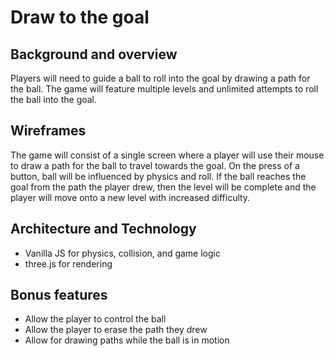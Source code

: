 # Draw to the goal

## Background and overview

Players will need to guide a ball to roll into the goal by
drawing a path for the ball.  The game will feature multiple
levels and unlimited attempts to roll the ball into the goal.

## Wireframes

The game will consist of a single screen where a player will
use their mouse to draw a path for the ball to travel towards
the goal.  On the press of a button, ball will be influenced by
physics and roll. If the ball reaches the goal from the path
the player drew, then the level will be complete and the player will move onto a new level with increased difficulty.

## Architecture and Technology

* Vanilla JS for physics, collision, and game logic
* three.js for rendering

## Bonus features

* Allow the player to control the ball
* Allow the player to erase the path they drew
* Allow for drawing paths while the ball is in motion
